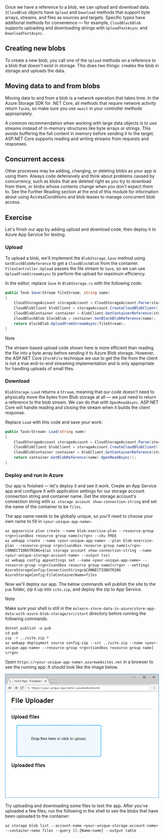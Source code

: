 Once we have a reference to a blob, we can upload and download data. `ICloudBlob` objects have `Upload` and `Download` methods that support byte arrays, streams, and files as sources and targets. Specific types have additional methods for convenience &mdash; for example, `CloudBlockBlob` supports uploading and downloading strings with `UploadTextAsync` and `DownloadTextAsync`.

## Creating new blobs

To create a new blob, you call one of the `Upload` methods on a reference to a blob that doesn't exist in storage. This does two things: creates the blob in storage and uploads the data.

## Moving data to and from blobs

Moving data to and from a blob is a network operation that takes time. In the Azure Storage SDK for .NET Core, all methods that require network activity return `Task`s, so make sure you use `await` in your controller methods appropriately.

A common recommendation when working with large data objects is to use streams instead of in-memory structures like byte arrays or strings. This avoids buffering the full content in memory before sending it to the target. ASP.NET Core supports reading and writing streams from requests and responses.

## Concurrent access

Other processes may be adding, changing, or deleting blobs as your app is using them. Always code defensively and think about problems caused by concurrency, such as blobs that are deleted right as you try to download from them, or blobs whose contents change when you don't expect them to. See the Further Reading section at the end of this module for information about using AccessConditions and blob leases to manage concurrent blob access.

## Exercise

Let's finish our app by adding upload and download code, then deploy it to Azure App Service for testing.

### Upload

To upload a blob, we'll implement the `BlobStorage.Save` method using `GetBlockBlobReference` to get a `CloudBlockBlob` from the container. `FilesController.Upload` passes the file stream to `Save`, so we can use `UploadFromStreamAsync` to perform the upload for maximum efficiency.

In the editor, replace `Save` in `BlobStorage.cs` with the following code:

```csharp
public Task Save(Stream fileStream, string name)
{
    CloudStorageAccount storageAccount = CloudStorageAccount.Parse(storageConfig.ConnectionString);
    CloudBlobClient blobClient = storageAccount.CreateCloudBlobClient();
    CloudBlobContainer container = blobClient.GetContainerReference(storageConfig.FileContainerName);
    CloudBlockBlob blockBlob = container.GetBlockBlobReference(name);
    return blockBlob.UploadFromStreamAsync(fileStream);
}
```

> [!NOTE]
> The stream-based upload code shown here is more efficient than reading the file into a byte array before sending it to Azure Blob storage. However, the ASP.NET Core `IFormFile` technique we use to get the file from the client is not a true end-to-end streaming implementation and is only appropriate for handling uploads of small files.

### Download

`BlobStorage.Load` returns a `Stream`, meaning that our code doesn't need to physically move the bytes from Blob storage at all &mdash; we just need to return a reference to the blob stream. We can do that with `OpenReadAsync`. ASP.NET Core will handle reading and closing the stream when it builds the client response.

Replace `Load` with this code and save your work:

```csharp
public Task<Stream> Load(string name)
{
    CloudStorageAccount storageAccount = CloudStorageAccount.Parse(storageConfig.ConnectionString);
    CloudBlobClient blobClient = storageAccount.CreateCloudBlobClient();
    CloudBlobContainer container = blobClient.GetContainerReference(storageConfig.FileContainerName);
    return container.GetBlobReference(name).OpenReadAsync();
}
```

### Deploy and run in Azure

Our app is finished &mdash; let's deploy it and see it work. Create an App Service app and configure it with application settings for our storage account connection string and container name. Get the storage account's connection string with `az storage account show-connection-string` and set the name of the container to be `files`.

The app name needs to be globally unique, so you'll need to choose your own name to fill in `<your-unique-app-name>`.

```azurecli
az appservice plan create --name blob-exercise-plan --resource-group <rgn>[sandbox resource group name]</rgn> --sku FREE
az webapp create --name <your-unique-app-name> --plan blob-exercise-plan --resource-group <rgn>[sandbox resource group name]</rgn>
CONNECTIONSTRING=$(az storage account show-connection-string --name <your-unique-storage-account-name> --output tsv)
az webapp config appsettings set --name <your-unique-app-name> --resource-group <rgn>[sandbox resource group name]</rgn> --settings AzureStorageConfig:ConnectionString=$CONNECTIONSTRING AzureStorageConfig:FileContainerName=files
```

Now we'll deploy our app. The below commands will publish the site to the `pub` folder, zip it up into `site.zip`, and deploy the zip to App Service.

> [!NOTE]
> Make sure your shell is still in the `mslearn-store-data-in-azure/store-app-data-with-azure-blob-storage/src/start` directory before running the following commands.

```azurecli
dotnet publish -o pub
cd pub
zip -r ../site.zip *
az webapp deployment source config-zip --src ../site.zip --name <your-unique-app-name> --resource-group <rgn>[sandbox resource group name]</rgn>
```

Open `https://<your-unique-app-name>.azurewebsites.net` in a browser to see the running app. It should look like the image below.

![Screenshot of the FileUploader web app](../media/7-fileuploader-empty.PNG)

Try uploading and downloading some files to test the app. After you've uploaded a few files, run the following in the shell to see the blobs that have been uploaded to the container:

```console
az storage blob list --account-name <your-unique-storage-account-name> --container-name files --query [].{Name:name} --output table
```